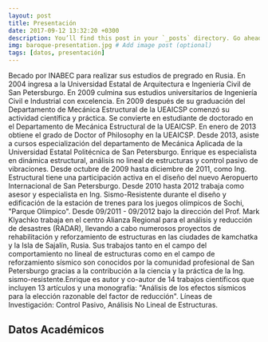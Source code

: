 ```yaml
---
layout: post
title: Presentación
date: 2017-09-12 13:32:20 +0300
description: You’ll find this post in your `_posts` directory. Go ahead and edit it and re-build the site to see your changes. # Add post description (optional)
img: baroque-presentation.jpg # Add image post (optional)
tags: [datos, presentación]
---
```

Becado por INABEC para realizar sus estudios de pregrado en Rusia. En 2004 ingresa a la Universidad Estatal de Arquitectura e Ingeniería Civil de San Petersburgo. En 2009 culmina sus estudios universitarios de Ingeniería Civil e Industrial con excelencia. En 2009 después de su graduación del Departamento de Mecánica Estructural de la UEAICSP comenzó su actividad científica y práctica. Se convierte en estudiante de doctorado en el Departamento de Mecánica Estructural de la UEAICSP. En enero de 2013 obtiene el grado de Doctor of Philosophy en la UEAICSP. Desde 2013, asiste a cursos especialización del departamento de Mecánica Aplicada de la Universidad Estatal Politécnica de San Petersburgo. Enrique es especialista en dinámica estructural, análisis no lineal de estructuras y control pasivo de vibraciones. Desde octubre de 2009 hasta diciembre de 2011, como Ing. Estructural tiene una participación activa en el diseño del nuevo Aeropuerto Internacional de San Petersburgo. Desde 2010 hasta 2012 trabaja como asesor y especialista en Ing. Sismo-Resistente durante el diseño y edificación de la estación de trenes para los juegos olímpicos de Sochi, "Parque Olímpico". Desde 09/2011 - 09/2012 bajo la dirección del Prof. Mark Klyachko trabaja en el centro Alianza Regional para el análisis y reducción de desastres (RADAR), llevando a cabo numerosos proyectos de rehabilitación y reforzamiento de estructuras en las ciudades de kamchatka y la Isla de Sajalín, Rusia. Sus trabajos tanto en el campo del comportamiento no lineal de estructuras como en el campo de reforzamiento sísmico son conocidos por la comunidad profesional de San Petersburgo gracias a la contribución a la ciencia y la práctica de la Ing. sismo-resistente.Enrique es autor y co-autor de 14 trabajos científicos que incluyen 13 artículos y una monografía: "Análisis de los efectos sísmicos para la elección razonable del factor de reducción". Líneas de Investigación: Control Pasivo, Análisis No Lineal de Estructuras.
## Datos Académicos
